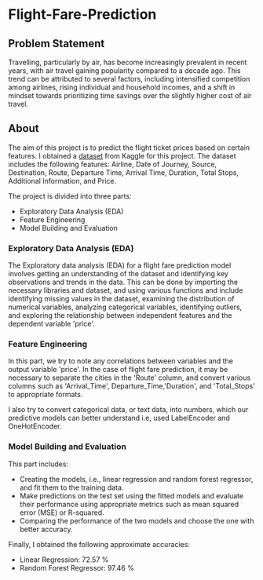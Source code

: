 # Flight-Fare-Prediction

## Problem Statement

Travelling, particularly by air, has become increasingly prevalent in recent years, with air travel gaining popularity compared to a decade ago. This trend can be attributed to several factors, including intensified competition among airlines, rising individual and household incomes, and a shift in mindset towards prioritizing time savings over the slightly higher cost of air travel.

## About 
The aim of this project is to predict the flight ticket prices based on certain features. I obtained a [dataset](https://www.kaggle.com/datasets/nikhilmittal/flight-fare-prediction-mh) from Kaggle for this project. 
The dataset includes the following features: 
  Airline, Date of Journey, Source, Destination, Route, Departure Time, Arrival Time, Duration, Total Stops, Additional Information, and Price.
 
 The project is divided into three parts:
 * Exploratory Data Analysis (EDA)
 * Feature Engineering
 * Model Building and Evaluation
 
 ### Exploratory Data Analysis (EDA)

The Exploratory data analysis (EDA) for a flight fare prediction model involves getting an understanding of the dataset and identifying key observations and trends in the data. This can be done by importing the necessary libraries and dataset, and using various functions and include identifying missing values in the dataset, examining the distribution of numerical variables, analyzing categorical variables, identifying outliers, and exploring the relationship between independent features and the dependent variable 'price'.

### Feature Engineering

In this part, we try to note any correlations between variables and the output variable 'price'. In the case of flight fare prediction, it may be necessary to separate the cities in the 'Route' column, and convert various columns such as 'Arrival_Time', Departure_Time,'Duration', and 'Total_Stops' to appropriate formats.

I also try to convert categorical data, or text data, into numbers, which our predictive models can better understand i.e, used LabelEncoder and OneHotEncoder.

### Model Building and Evaluation

This part includes: 

* Creating the models, i.e., linear regression and random forest regressor, and fit them to the training data.
* Make predictions on the test set using the fitted models and evaluate their performance using appropriate metrics such as mean squared error (MSE) or R-squared.
* Comparing the performance of the two models and choose the one with better accuracy.

Finally, I obtained the following approximate accuracies:

* Linear Regression: 72.57 %
* Random Forest Regressor: 97.46 %
